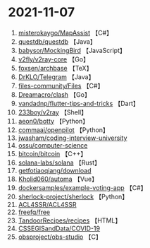 # 2021-11-07

1. [misterokaygo/MapAssist](https://github.com/misterokaygo/MapAssist) 【C#】
2. [questdb/questdb](https://github.com/questdb/questdb) 【Java】
3. [babysor/MockingBird](https://github.com/babysor/MockingBird) 【JavaScript】
4. [v2fly/v2ray-core](https://github.com/v2fly/v2ray-core) 【Go】
5. [foxsen/archbase](https://github.com/foxsen/archbase) 【TeX】
6. [DrKLO/Telegram](https://github.com/DrKLO/Telegram) 【Java】
7. [files-community/Files](https://github.com/files-community/Files) 【C#】
8. [Dreamacro/clash](https://github.com/Dreamacro/clash) 【Go】
9. [vandadnp/flutter-tips-and-tricks](https://github.com/vandadnp/flutter-tips-and-tricks) 【Dart】
10. [233boy/v2ray](https://github.com/233boy/v2ray) 【Shell】
11. [aeon0/botty](https://github.com/aeon0/botty) 【Python】
12. [commaai/openpilot](https://github.com/commaai/openpilot) 【Python】
13. [jwasham/coding-interview-university](https://github.com/jwasham/coding-interview-university) 
14. [ossu/computer-science](https://github.com/ossu/computer-science) 
15. [bitcoin/bitcoin](https://github.com/bitcoin/bitcoin) 【C++】
16. [solana-labs/solana](https://github.com/solana-labs/solana) 【Rust】
17. [getfotiaoqiang/download](https://github.com/getfotiaoqiang/download) 
18. [Kholid060/automa](https://github.com/Kholid060/automa) 【Vue】
19. [dockersamples/example-voting-app](https://github.com/dockersamples/example-voting-app) 【C#】
20. [sherlock-project/sherlock](https://github.com/sherlock-project/sherlock) 【Python】
21. [ACL4SSR/ACL4SSR](https://github.com/ACL4SSR/ACL4SSR) 
22. [freefq/free](https://github.com/freefq/free) 
23. [TandoorRecipes/recipes](https://github.com/TandoorRecipes/recipes) 【HTML】
24. [CSSEGISandData/COVID-19](https://github.com/CSSEGISandData/COVID-19) 
25. [obsproject/obs-studio](https://github.com/obsproject/obs-studio) 【C】
